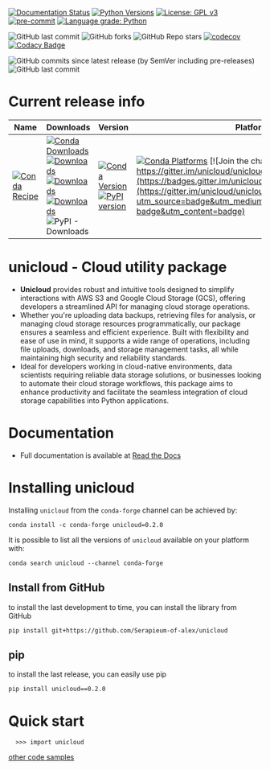 [![Documentation Status](https://readthedocs.org/projects/unicloud/badge/?version=latest)](https://unicloud.readthedocs.io/en/latest/?badge=latest)
[![Python Versions](https://img.shields.io/pypi/pyversions/unicloud.png)](https://img.shields.io/pypi/pyversions/unicloud)
[![License: GPL v3](https://img.shields.io/badge/License-GPLv3-blue.svg)](https://www.gnu.org/licenses/gpl-3.0)
[![pre-commit](https://img.shields.io/badge/pre--commit-enabled-brightgreen?logo=pre-commit&logoColor=white)](https://github.com/pre-commit/pre-commit)
[![Language grade: Python](https://img.shields.io/lgtm/grade/python/g/Serapieum-of-alex/unicloud.svg?logo=lgtm&logoWidth=18)](https://lgtm.com/projects/g/Serapieum-of-alex/unicloud/context:python)

![GitHub last commit](https://img.shields.io/github/last-commit/Serapieum-of-alex/unicloud)
![GitHub forks](https://img.shields.io/github/forks/Serapieum-of-alex/unicloud?style=social)
![GitHub Repo stars](https://img.shields.io/github/stars/Serapieum-of-alex/unicloud?style=social)
[![codecov](https://codecov.io/gh/Serapieum-of-alex/unicloud/branch/main/graph/badge.svg?token=g0DV4dCa8N)](https://codecov.io/gh/Serapieum-of-alex/unicloud)
[![Codacy Badge](https://app.codacy.com/project/badge/Grade/5e3aa4d0acc843d1a91caf33545ecf03)](https://www.codacy.com/gh/Serapieum-of-alex/unicloud/dashboard?utm_source=github.com&amp;utm_medium=referral&amp;utm_content=Serapieum-of-alex/unicloud&amp;utm_campaign=Badge_Grade)

![GitHub commits since latest release (by SemVer including pre-releases)](https://img.shields.io/github/commits-since/Serapieum-of-alex/unicloud/0.5.0?include_prereleases&style=plastic)
![GitHub last commit](https://img.shields.io/github/last-commit/Serapieum-of-alex/unicloud)

Current release info
====================

| Name                                                                                                                 | Downloads                                                                                                                                                                                                                                                                                                                                                                                                                                                                                                                   | Version                                                                                                                                                                                                                     | Platforms                                                                                                                                                                                                                                                                                                                                 |
|----------------------------------------------------------------------------------------------------------------------|-----------------------------------------------------------------------------------------------------------------------------------------------------------------------------------------------------------------------------------------------------------------------------------------------------------------------------------------------------------------------------------------------------------------------------------------------------------------------------------------------------------------------------|-----------------------------------------------------------------------------------------------------------------------------------------------------------------------------------------------------------------------------|-------------------------------------------------------------------------------------------------------------------------------------------------------------------------------------------------------------------------------------------------------------------------------------------------------------------------------------------|
| [![Conda Recipe](https://img.shields.io/badge/recipe-unicloud-green.svg)](https://anaconda.org/conda-forge/unicloud) | [![Conda Downloads](https://img.shields.io/conda/dn/conda-forge/unicloud.svg)](https://anaconda.org/conda-forge/unicloud) [![Downloads](https://pepy.tech/badge/unicloud)](https://pepy.tech/project/unicloud) [![Downloads](https://pepy.tech/badge/unicloud/month)](https://pepy.tech/project/unicloud)  [![Downloads](https://pepy.tech/badge/unicloud/week)](https://pepy.tech/project/unicloud)  ![PyPI - Downloads](https://img.shields.io/pypi/dd/unicloud?color=blue&style=flat-square) | [![Conda Version](https://img.shields.io/conda/vn/conda-forge/unicloud.svg)](https://anaconda.org/conda-forge/unicloud) [![PyPI version](https://badge.fury.io/py/unicloud.svg)](https://badge.fury.io/py/unicloud) | [![Conda Platforms](https://img.shields.io/conda/pn/conda-forge/unicloud.svg)](https://anaconda.org/conda-forge/unicloud) [![Join the chat at https://gitter.im/unicloud/unicloud](https://badges.gitter.im/unicloud/unicloud.svg)](https://gitter.im/unicloud/unicloud?utm_source=badge&utm_medium=badge&utm_campaign=pr-badge&utm_content=badge) |

unicloud - Cloud utility package
=====================================================================
- **Unicloud** provides robust and intuitive tools designed to simplify interactions with AWS S3 and Google
Cloud Storage (GCS), offering developers a streamlined API for managing cloud storage operations.
- Whether you're uploading data backups, retrieving files for analysis, or managing cloud storage resources
programmatically, our package ensures a seamless and efficient experience. Built with flexibility and ease of use
in mind, it supports a wide range of operations, including file uploads, downloads, and storage management tasks,
all while maintaining high security and reliability standards.
- Ideal for developers working in cloud-native
environments, data scientists requiring reliable data storage solutions, or businesses looking to automate their
cloud storage workflows, this package aims to enhance productivity and facilitate the seamless integration of
cloud storage capabilities into Python applications.

Documentation
=============
- Full documentation is available at [Read the Docs](https://unicloud.readthedocs.io/en/latest/?badge=latest)

Installing unicloud
===================

Installing `unicloud` from the `conda-forge` channel can be achieved by:

```
conda install -c conda-forge unicloud=0.2.0
```

It is possible to list all the versions of `unicloud` available on your platform with:

```
conda search unicloud --channel conda-forge
```

## Install from GitHub

to install the last development to time, you can install the library from GitHub

```
pip install git+https://github.com/Serapieum-of-alex/unicloud
```

## pip

to install the last release, you can easily use pip

```
pip install unicloud==0.2.0
```

Quick start
===========

```
  >>> import unicloud
```

[other code samples](https://unicloud.readthedocs.io/en/latest/?badge=latest)
